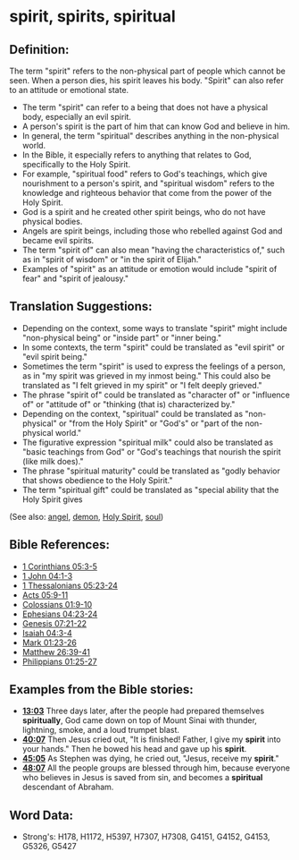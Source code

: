 # spirit, spirits, spiritual #

## Definition: ##

The term "spirit" refers to the non-physical part of people which cannot be seen. When a person dies, his spirit leaves his body. "Spirit" can also refer to an attitude or emotional state.

* The term "spirit" can refer to a being that does not have a physical body, especially an evil spirit.
* A person's spirit is the part of him that can know God and believe in him.
* In general, the term "spiritual" describes anything in the non-physical world.
* In the Bible, it especially refers to anything that relates to God, specifically to the Holy Spirit.
* For example, "spiritual food" refers to God's teachings, which give nourishment to a person's spirit, and "spiritual wisdom" refers to the knowledge and righteous behavior that come from the power of the Holy Spirit.
* God is a spirit and he created other spirit beings, who do not have physical bodies.
* Angels are spirit beings, including those who rebelled against God and became evil spirits.
* The term "spirit of" can also mean "having the characteristics of," such as in "spirit of wisdom" or "in the spirit of Elijah."
* Examples of "spirit" as an attitude or emotion would include "spirit of fear" and "spirit of jealousy."

## Translation Suggestions: ##

* Depending on the context, some ways to translate "spirit" might include "non-physical being" or "inside part" or "inner being."
* In some contexts, the term "spirit" could be translated as "evil spirit" or "evil spirit being."
* Sometimes the term "spirit" is used to express the feelings of a person, as in "my spirit was grieved in my inmost being." This could also be translated as "I felt grieved in my spirit" or "I felt deeply grieved."
* The phrase "spirit of" could be translated as "character of" or "influence of" or "attitude of" or "thinking (that is) characterized by."
* Depending on the context, "spiritual" could be translated as "non-physical" or "from the Holy Spirit" or "God's" or "part of the non-physical world."
* The figurative expression "spiritual milk" could also be translated as "basic teachings from God" or "God's teachings that nourish the spirit (like milk does)."
* The phrase "spiritual maturity" could be translated as "godly behavior that shows obedience to the Holy Spirit."
* The term "spiritual gift" could be translated as "special ability that the Holy Spirit gives

(See also: [angel](../kt/angel.md), [demon](../kt/demon.md), [Holy Spirit](../kt/holyspirit.md), [soul](../kt/soul.md))

## Bible References: ##

* [1 Corinthians 05:3-5](rc://en/tn/help/1co/05/03)
* [1 John 04:1-3](rc://en/tn/help/1jn/04/01)
* [1 Thessalonians 05:23-24](rc://en/tn/help/1th/05/23)
* [Acts 05:9-11](rc://en/tn/help/act/05/09)
* [Colossians 01:9-10](rc://en/tn/help/col/01/09)
* [Ephesians 04:23-24](rc://en/tn/help/eph/04/23)
* [Genesis 07:21-22](rc://en/tn/help/gen/07/21)
* [Isaiah 04:3-4](rc://en/tn/help/isa/04/03)
* [Mark 01:23-26](rc://en/tn/help/mrk/01/23)
* [Matthew 26:39-41](rc://en/tn/help/mat/26/39)
* [Philippians 01:25-27](rc://en/tn/help/php/01/25)

## Examples from the Bible stories: ##

* __[13:03](rc://en/tn/help/obs/13/03)__ Three days later, after the people had prepared themselves __spiritually__, God came down on top of Mount Sinai with thunder, lightning, smoke, and a loud trumpet blast.
* __[40:07](rc://en/tn/help/obs/40/07)__ Then Jesus cried out, "It is finished! Father, I give my __spirit__  into your hands." Then he bowed his head and gave up his __spirit__.
* __[45:05](rc://en/tn/help/obs/45/05)__ As Stephen was dying, he cried out, "Jesus, receive my __spirit__."
* __[48:07](rc://en/tn/help/obs/48/07)__ All the people groups are blessed through him, because everyone who believes in Jesus is saved from sin, and becomes a __spiritual__  descendant of Abraham.


## Word Data: ##

* Strong's: H178, H1172, H5397, H7307, H7308, G4151, G4152, G4153, G5326, G5427
